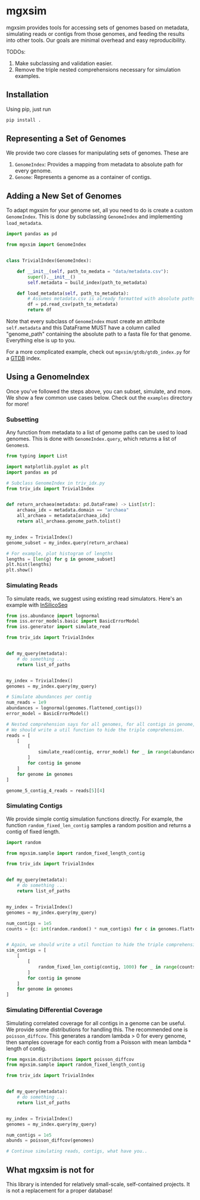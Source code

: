 # mgxsim

mgxsim provides tools for accessing sets of genomes based on metadata, simulating reads or contigs from those genomes, and feeding the results into other tools. Our goals are minimal overhead and easy reproducibility.

TODOs:

1. Make subclassing and validation easier.
2. Remove the triple nested comprehensions necessary for simulation examples.

## Installation

Using pip, just run

```bash
pip install .
```

## Representing a Set of Genomes

We provide two core classes for manipulating sets of genomes. These are 
1. `GenomeIndex`: Provides a mapping from metadata to absolute path for every genome.
2. `Genome`: Represents a genome as a container of contigs.

## Adding a New Set of Genomes

To adapt mgxsim for your genome set, all you need to do is create a custom `GenomeIndex`. This is done by subclassing `GenomeIndex` and implementing `load_metadata`.

```python
import pandas as pd

from mgxsim import GenomeIndex


class TrivialIndex(GenomeIndex):

    def __init__(self, path_to_medata = "data/metadata.csv"):
        super().__init__()
        self.metadata = build_index(path_to_metadata)

    def load_metadata(self, path_to_metadata):
        # Assumes metadata.csv is already formatted with absolute paths.
        df = pd.read_csv(path_to_metadata)
        return df
```

Note that every subclass of `GenomeIndex` must create an attribute `self.metadata` and this DataFrame MUST have a column called "genome_path" containing the absolute path to a fasta file for that genome. Everything else is up to you.

For a more complicated example, check out `mgxsim/gtdb/gtdb_index.py` for a [GTDB](https://gtdb.ecogenomic.org/) index.


## Using a GenomeIndex

Once you've followed the steps above, you can subset, simulate, and more. We show a few common use cases below. Check out the `examples` directory for more!

### Subsetting

Any function from metadata to a list of genome paths can be used to load genomes. This is done with `GenomeIndex.query`, which returns a list of `Genomes`s.

```python
from typing import List

import matplotlib.pyplot as plt
import pandas as pd

# Subclass GenomeIndex in triv_idx.py
from triv_idx import TrivialIndex


def return_archaea(metadata: pd.DataFrame) -> List[str]:
    archaea_idx = metadata.domain == "archaea"
    all_archaea = metadata[archaea_idx]
    return all_archaea.genome_path.tolist()


my_index = TrivialIndex()
genome_subset = my_index.query(return_archaea)

# For example, plot histogram of lengths
lengths = [len(g) for g in genome_subset]
plt.hist(lengths)
plt.show()
```

### Simulating Reads

To simulate reads, we suggest using existing read simulators. Here's an example with [InSilicoSeq](https://github.com/HadrienG/InSilicoSeq)

```python
from iss.abundance import lognormal
from iss.error_models.basic import BasicErrorModel
from iss.generator import simulate_read

from triv_idx import TrivialIndex


def my_query(metadata):
    # do something ...
    return list_of_paths


my_index = TrivialIndex()
genomes = my_index.query(my_query)

# Simulate abundances per contig
num_reads = 1e9
abundances = lognormal(genomes.flattened_contigs())
error_model = BasicErrorModel()

# Nested comprehension says for all genomes, for all contigs in genome, simulate reads.
# We should write a util function to hide the triple comprehension.
reads = [
    [
        [
            simulate_read(contig, error_model) for _ in range(abundances[contig] * num_reads)
        ]
        for contig in genome
    ] 
    for genome in genomes
]

genome_5_contig_4_reads = reads[5][4]
```

### Simulating Contigs

We provide simple contig simulation functions directly. For example, the function `random_fixed_len_contig` samples a random position and returns a contig of fixed length.

```python
import random

from mgxsim.sample import random_fixed_length_contig

from triv_idx import TrivialIndex


def my_query(metadata):
    # do something ...
    return list_of_paths


my_index = TrivialIndex()
genomes = my_index.query(my_query)

num_contigs = 1e5
counts = {c: int(random.random() * num_contigs) for c in genomes.flattened_contigs()}


# Again, we should write a util function to hide the triple comprehension.
sim_contigs = [
    [
        [
            random_fixed_len_contig(contig, 1000) for _ in range(counts[contig])
        ]
        for contig in genome
    ] 
    for genome in genomes
]
```

### Simulating Differential Coverage

Simulating correlated coverage for all contigs in a genome can be useful. We provide some distributions for handling this. The recommended one is `poisson_diffcov`. This generates a random lambda > 0 for every genome, then samples coverage for each contig from a Poisson with mean lambda * length of contig.

```python
from mgxsim.distributions import poisson_diffcov
from mgxsim.sample import random_fixed_length_contig

from triv_idx import TrivialIndex


def my_query(metadata):
    # do something ...
    return list_of_paths


my_index = TrivialIndex()
genomes = my_index.query(my_query)

num_contigs = 1e5
abunds = poisson_diffcov(genomes)

# Continue simulating reads, contigs, what have you..
```

## What mgxsim is not for

This library is intended for relatively small-scale, self-contained projects. It is not a replacement for a proper database!
